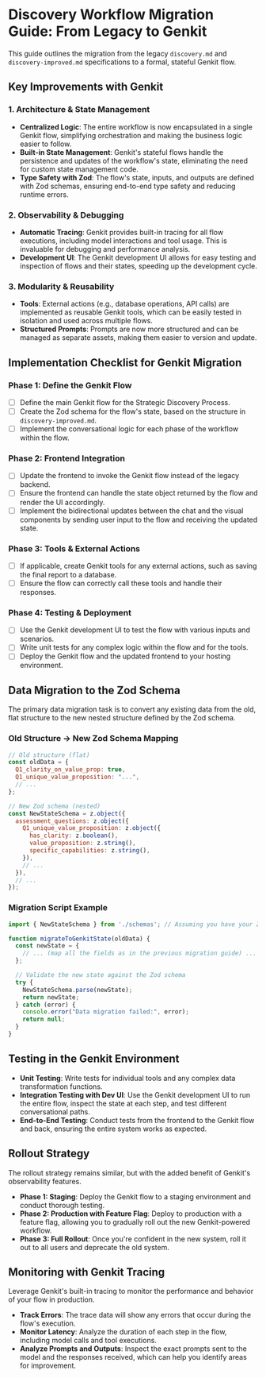 # Discovery Workflow Migration Guide: From Legacy to Genkit

This guide outlines the migration from the legacy `discovery.md` and `discovery-improved.md` specifications to a formal, stateful Genkit flow.

## Key Improvements with Genkit

### 1. Architecture & State Management
- **Centralized Logic**: The entire workflow is now encapsulated in a single Genkit flow, simplifying orchestration and making the business logic easier to follow.
- **Built-in State Management**: Genkit's stateful flows handle the persistence and updates of the workflow's state, eliminating the need for custom state management code.
- **Type Safety with Zod**: The flow's state, inputs, and outputs are defined with Zod schemas, ensuring end-to-end type safety and reducing runtime errors.

### 2. Observability & Debugging
- **Automatic Tracing**: Genkit provides built-in tracing for all flow executions, including model interactions and tool usage. This is invaluable for debugging and performance analysis.
- **Development UI**: The Genkit development UI allows for easy testing and inspection of flows and their states, speeding up the development cycle.

### 3. Modularity & Reusability
- **Tools**: External actions (e.g., database operations, API calls) are implemented as reusable Genkit tools, which can be easily tested in isolation and used across multiple flows.
- **Structured Prompts**: Prompts are now more structured and can be managed as separate assets, making them easier to version and update.

## Implementation Checklist for Genkit Migration

### Phase 1: Define the Genkit Flow
- [ ] Define the main Genkit flow for the Strategic Discovery Process.
- [ ] Create the Zod schema for the flow's state, based on the structure in `discovery-improved.md`.
- [ ] Implement the conversational logic for each phase of the workflow within the flow.

### Phase 2: Frontend Integration
- [ ] Update the frontend to invoke the Genkit flow instead of the legacy backend.
- [ ] Ensure the frontend can handle the state object returned by the flow and render the UI accordingly.
- [ ] Implement the bidirectional updates between the chat and the visual components by sending user input to the flow and receiving the updated state.

### Phase 3: Tools & External Actions
- [ ] If applicable, create Genkit tools for any external actions, such as saving the final report to a database.
- [ ] Ensure the flow can correctly call these tools and handle their responses.

### Phase 4: Testing & Deployment
- [ ] Use the Genkit development UI to test the flow with various inputs and scenarios.
- [ ] Write unit tests for any complex logic within the flow and for the tools.
- [ ] Deploy the Genkit flow and the updated frontend to your hosting environment.

## Data Migration to the Zod Schema

The primary data migration task is to convert any existing data from the old, flat structure to the new nested structure defined by the Zod schema.

### Old Structure → New Zod Schema Mapping

```javascript
// Old structure (flat)
const oldData = {
  Q1_clarity_on_value_prop: true,
  Q1_unique_value_proposition: "...",
  // ...
};

// New Zod schema (nested)
const NewStateSchema = z.object({
  assessment_questions: z.object({
    Q1_unique_value_proposition: z.object({
      has_clarity: z.boolean(),
      value_proposition: z.string(),
      specific_capabilities: z.string(),
    }),
    // ...
  }),
  // ...
});
```

### Migration Script Example

```javascript
import { NewStateSchema } from './schemas'; // Assuming you have your Zod schema in a separate file

function migrateToGenkitState(oldData) {
  const newState = {
    // ... (map all the fields as in the previous migration guide) ...
  };

  // Validate the new state against the Zod schema
  try {
    NewStateSchema.parse(newState);
    return newState;
  } catch (error) {
    console.error("Data migration failed:", error);
    return null;
  }
}
```

## Testing in the Genkit Environment

- **Unit Testing**: Write tests for individual tools and any complex data transformation functions.
- **Integration Testing with Dev UI**: Use the Genkit development UI to run the entire flow, inspect the state at each step, and test different conversational paths.
- **End-to-End Testing**: Conduct tests from the frontend to the Genkit flow and back, ensuring the entire system works as expected.

## Rollout Strategy

The rollout strategy remains similar, but with the added benefit of Genkit's observability features.

- **Phase 1: Staging**: Deploy the Genkit flow to a staging environment and conduct thorough testing.
- **Phase 2: Production with Feature Flag**: Deploy to production with a feature flag, allowing you to gradually roll out the new Genkit-powered workflow.
- **Phase 3: Full Rollout**: Once you're confident in the new system, roll it out to all users and deprecate the old system.

## Monitoring with Genkit Tracing

Leverage Genkit's built-in tracing to monitor the performance and behavior of your flow in production.

- **Track Errors**: The trace data will show any errors that occur during the flow's execution.
- **Monitor Latency**: Analyze the duration of each step in the flow, including model calls and tool executions.
- **Analyze Prompts and Outputs**: Inspect the exact prompts sent to the model and the responses received, which can help you identify areas for improvement.
